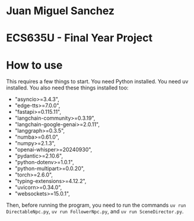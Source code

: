 # Juan Miguel Sanchez
# ECS635U - Final Year Project

# How to use
This requires a few things to start. You need Python installed. You need uv installed. You also need these things installed too:
- "asyncio>=3.4.3",
- "edge-tts>=7.0.0",
- "fastapi>=0.115.11",
- "langchain-community>=0.3.19",
- "langchain-google-genai>=2.0.11",
- "langgraph>=0.3.5",
- "numba>=0.61.0",
- "numpy>=2.1.3",
- "openai-whisper>=20240930",
- "pydantic>=2.10.6",
- "python-dotenv>=1.0.1",
- "python-multipart>=0.0.20",
- "torch>=2.6.0",
- "typing-extensions>=4.12.2",
- "uvicorn>=0.34.0",
- "websockets>=15.0.1",

Then, before running the program, you need to run the commands `uv run DirectableNpc.py`, `uv run FollowerNpc.py`, and `uv run SceneDirector.py`.
